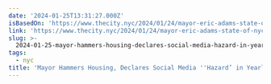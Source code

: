 ```yaml
---
date: '2024-01-25T13:31:27.000Z'
isBasedOn: 'https://www.thecity.nyc/2024/01/24/mayor-eric-adams-state-of-nyc-address/'
link: 'https://www.thecity.nyc/2024/01/24/mayor-eric-adams-state-of-nyc-address/'
slug: >-
  2024-01-25-mayor-hammers-housing-declares-social-media-hazard-in-yearly-address-or-t
tags:
  - nyc
title: 'Mayor Hammers Housing, Declares Social Media ''Hazard’ in Yearly Address | T'
---
```



